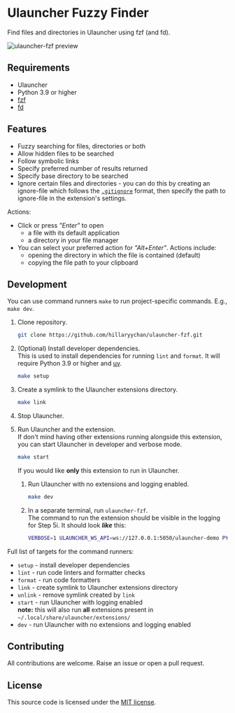 # Ulauncher Fuzzy Finder

Find files and directories in Ulauncher using fzf (and fd).

![ulauncher-fzf preview](https://user-images.githubusercontent.com/44228565/148923401-e8268ef5-974f-4912-8b65-e1704159bfc2.png)

## Requirements

* Ulauncher
* Python 3.9 or higher
* [fzf](https://github.com/junegunn/fzf)
* [fd](https://github.com/sharkdp/fd)

## Features

* Fuzzy searching for files, directories or both
* Allow hidden files to be searched
* Follow symbolic links
* Specify preferred number of results returned
* Specify base directory to be searched
* Ignore certain files and directories - you can do this by creating an ignore-file
which follows the [`.gitignore`](https://git-scm.com/docs/gitignore#_pattern_format)
format, then specify the path to ignore-file in the extension's settings.

Actions:

* Click or press *"Enter"* to open
    * a file with its default application
    * a directory in your file manager
* You can select your preferred action for *"Alt+Enter"*. Actions include:
    * opening the directory in which the file is contained (default)
    * copying the file path to your clipboard

## Development

You can use command runners `make` to run project-specific commands. E.g., `make dev`.

1. Clone repository.

    ```sh
    git clone https://github.com/hillaryychan/ulauncher-fzf.git
    ```

1. (Optional) Install developer dependencies.  
    This is used to install dependencies for running `lint` and `format`.
    It will require Python 3.9 or higher and [uv](https://docs.astral.sh/uv/).

    ```sh
    make setup
    ```

1. Create a symlink to the Ulauncher extensions directory.

    ```sh
    make link
    ```

1. Stop Ulauncher.
1. Run Ulauncher and the extension.  
    If don't mind having other extensions running alongside this extension, you can start Ulauncher in developer and verbose mode.

    ```sh
    make start
    ```

    If you would like **only** this extension to run in Ulauncher.

    1. Run Ulauncher with no extensions and logging enabled.

        ```sh
        make dev
        ```

    1. In a separate terminal, run `ulauncher-fzf`.  
        The command to run the extension should be visible in the logging for Step 5i. It should look ***like*** this:

        ```sh
        VERBOSE=1 ULAUNCHER_WS_API=ws://127.0.0.1:5050/ulauncher-demo PYTHONPATH=/home/username/projects/ulauncher /usr/bin/python /home/username/.local/share/ulauncher/extensions/ulauncher-demo/main.py
        ```

Full list of targets for the command runners:

* `setup` - install developer dependencies
* `lint` - run code linters and formatter checks
* `format` - run code formatters
* `link` - create symlink to Ulauncher extensions directory
* `unlink` - remove symlink created by `link`
* `start` - run Ulauncher with logging enabled  
    **note:** this will also run **all** extensions present in `~/.local/share/ulauncher/extensions/`
* `dev` - run Ulauncher with no extensions and logging enabled

## Contributing

All contributions are welcome. Raise an issue or open a pull request.

## License

This source code is licensed under the [MIT license](LICENSE).
